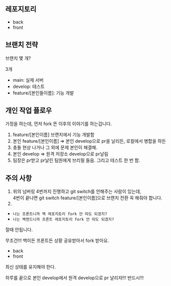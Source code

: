 ## 레포지토리

- back
- front

## 브랜치 전략

브랜치 몇 개?

3개

- main: 실제 서버
- develop: 테스트
- feature/[본인들이름]: 기능 개발

## 개인 작업 플로우

가정을 하는데, 먼저 fork 뜬 이후의 이야기를 하는겁니다.

1. feature/[본인이름] 브랜치에서 기능 개발함
2. 본인 feature/[본인이름] => 본인 develop으로 pr을 날리든, 로컬에서 병합을 하든
3. 충돌 현상 나거나 그 외에 문제 본인이 해결해.
4. 본인 develop => 원격 저장소 develop으로 pr날림
5. 팀장은 pr받고 pr날린 팀원에게 브리필 들음. 그리고 테스트 한 번 함.

## 주의 사항

1. 위의 넘버링 4번까지 진행하고 git switch를 안해주는 사람이 있는데,  
   4번이 끝나면 git switch feature/[본인이름]으로 브랜치 전환 꼭 해줘야 합니다.
2.

- `나는 프론트니까 백 레포지토리 fork 안 따도 되겠지?`
- `나는 백엔드니까 프론트 레포지토리 fork 안 따도 되겠지?`

절때 안됩니다.

무조건!!! 백이든 프론트든 상황 공유받아서 fork 받아요.

- back
- front

최신 상태를 유지해야 한다.

하루를 끝으로 본인 develop에서 원격 develop으로 pr 날리자!!! 반드시!!!
